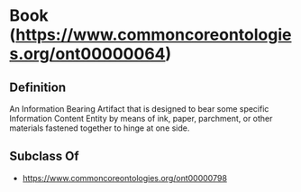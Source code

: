 # Book (https://www.commoncoreontologies.org/ont00000064)

## Definition
An Information Bearing Artifact that is designed to bear some specific Information Content Entity by means of ink, paper, parchment, or other materials fastened together to hinge at one side.

## Subclass Of
- https://www.commoncoreontologies.org/ont00000798

